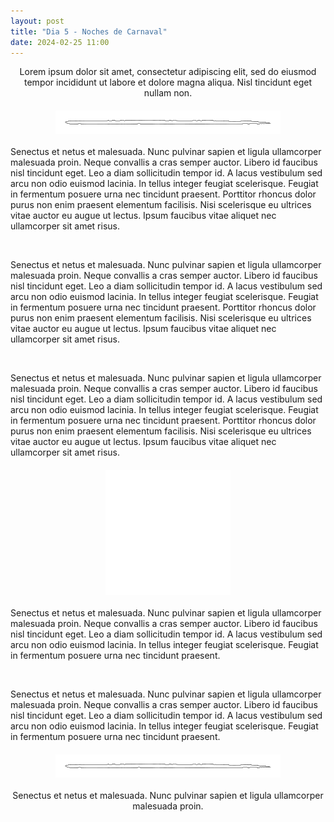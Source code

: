 ```yaml
---
layout: post
title: "Dia 5 - Noches de Carnaval"
date: 2024-02-25 11:00
---
```

<div style="text-align: center;">
  <p>Lorem ipsum dolor sit amet, consectetur adipiscing elit, sed do eiusmod tempor incididunt ut labore et dolore magna aliqua. Nisl tincidunt eget nullam non.</p>
</div>

<img src="/assets/images/separador.png" alt="Separador" style="display: block; margin: 20px auto;">

Senectus et netus et malesuada. Nunc pulvinar sapien et ligula ullamcorper malesuada proin. Neque convallis a cras semper auctor. Libero id faucibus nisl tincidunt eget. Leo a diam sollicitudin tempor id. A lacus vestibulum sed arcu non odio euismod lacinia. In tellus integer feugiat scelerisque. Feugiat in fermentum posuere urna nec tincidunt praesent. Porttitor rhoncus dolor purus non enim praesent elementum facilisis. Nisi scelerisque eu ultrices vitae auctor eu augue ut lectus. Ipsum faucibus vitae aliquet nec ullamcorper sit amet risus.

<br>

Senectus et netus et malesuada. Nunc pulvinar sapien et ligula ullamcorper malesuada proin. Neque convallis a cras semper auctor. Libero id faucibus nisl tincidunt eget. Leo a diam sollicitudin tempor id. A lacus vestibulum sed arcu non odio euismod lacinia. In tellus integer feugiat scelerisque. Feugiat in fermentum posuere urna nec tincidunt praesent. Porttitor rhoncus dolor purus non enim praesent elementum facilisis. Nisi scelerisque eu ultrices vitae auctor eu augue ut lectus. Ipsum faucibus vitae aliquet nec ullamcorper sit amet risus.

<br>

Senectus et netus et malesuada. Nunc pulvinar sapien et ligula ullamcorper malesuada proin. Neque convallis a cras semper auctor. Libero id faucibus nisl tincidunt eget. Leo a diam sollicitudin tempor id. A lacus vestibulum sed arcu non odio euismod lacinia. In tellus integer feugiat scelerisque. Feugiat in fermentum posuere urna nec tincidunt praesent. Porttitor rhoncus dolor purus non enim praesent elementum facilisis. Nisi scelerisque eu ultrices vitae auctor eu augue ut lectus. Ipsum faucibus vitae aliquet nec ullamcorper sit amet risus.

<img src="/assets/images/timon.png" alt="Timón" style="display: block; margin: 20px auto;">

Senectus et netus et malesuada. Nunc pulvinar sapien et ligula ullamcorper malesuada proin. Neque convallis a cras semper auctor. Libero id faucibus nisl tincidunt eget. Leo a diam sollicitudin tempor id. A lacus vestibulum sed arcu non odio euismod lacinia. In tellus integer feugiat scelerisque. Feugiat in fermentum posuere urna nec tincidunt praesent.

<br>

Senectus et netus et malesuada. Nunc pulvinar sapien et ligula ullamcorper malesuada proin. Neque convallis a cras semper auctor. Libero id faucibus nisl tincidunt eget. Leo a diam sollicitudin tempor id. A lacus vestibulum sed arcu non odio euismod lacinia. In tellus integer feugiat scelerisque. Feugiat in fermentum posuere urna nec tincidunt praesent.

<img src="/assets/images/separador.png" alt="Separador" style="display: block; margin: 20px auto;">

<div style="text-align: center;">
  <p>Senectus et netus et malesuada. Nunc pulvinar sapien et ligula ullamcorper malesuada proin.</p>
</div>
